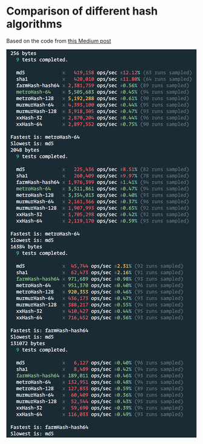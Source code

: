 # Comparison of different hash algorithms

Based on the code from [this Medium post](https://medium.com/@drainingsun/in-search-of-a-good-node-js-hashing-algorithm-8052b6923a3b)

![imac results](measured-on-imac-5k-2014-4ghz-i7.png)
